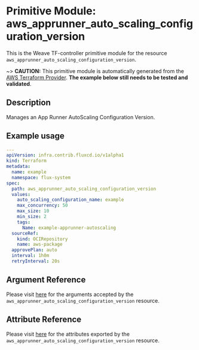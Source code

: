 
# Primitive Module: aws_apprunner_auto_scaling_configuration_version

This is the Weave TF-controller primitive module for the resource `aws_apprunner_auto_scaling_configuration_version`.

~> **CAUTION:** This primitive module is automatically generated from the [AWS Terraform Provider](https://registry.terraform.io/providers/hashicorp/aws/latest/docs/resources/apprunner_auto_scaling_configuration_version). **The example below still needs to be tested and validated**.

## Description

Manages an App Runner AutoScaling Configuration Version.

## Example usage

```yaml
---
apiVersion: infra.contrib.fluxcd.io/v1alpha1
kind: Terraform
metadata:
  name: example
  namespace: flux-system
spec:
  path: aws_apprunner_auto_scaling_configuration_version
  values:
    auto_scaling_configuration_name: example
    max_concurrency: 50
    max_size: 10
    min_size: 2
    tags:
      Name: example-apprunner-autoscaling
  sourceRef:
    kind: OCIRepository
    name: aws-package
  approvePlan: auto
  interval: 1h0m
  retryInterval: 20s
```

## Argument Reference

Please visit [here](https://registry.terraform.io/providers/hashicorp/aws/latest/docs/resources/apprunner_auto_scaling_configuration_version#argument-reference) for the arguments accepted by the `aws_apprunner_auto_scaling_configuration_version` resource.

## Attribute Reference

Please visit [here](https://registry.terraform.io/providers/hashicorp/aws/latest/docs/resources/apprunner_auto_scaling_configuration_version#attributes-reference) for the attributes exported by the `aws_apprunner_auto_scaling_configuration_version` resource.
